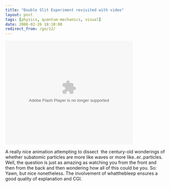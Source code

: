 ```yaml
---
title: "Double Slit Experiment revisited with video"
layout: post
tags: [physics, quantum-mechanics, visual]
date: 2006-02-26 18:10:00
redirect_from: /go/12/
---
```


<embed style="width:400px; height:326px;" id="VideoPlayback" align="middle" type="application/x-shockwave-flash" src="http://video.google.com/googleplayer.swf?docId=-4237751840526284618" allowScriptAccess="sameDomain" quality="best" bgcolor="#ffffff" scale="noScale" salign="TL"  FlashVars="playerMode=embedded"> </embed>

A really nice animation attempting to dissect&nbsp; the century-old wonderings of whether subatomic particles are more like waves or more like..er..particles. Well, the question is just as amazing as watching you from the front and then from the back and then wondering how all of this could be you. So: Yawn, but nice nonetheless. The involvement of whatthebleep ensures a good quality of explanation and CGI.